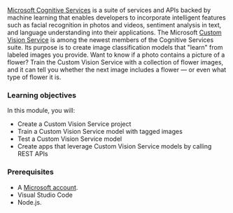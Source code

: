[Microsoft Cognitive Services](https://azure.microsoft.com/services/cognitive-services/ "Microsoft Cognitive Services") is a suite of services and APIs backed by machine learning that enables developers to incorporate intelligent features such as facial recognition in photos and videos, sentiment analysis in text, and language understanding into their applications. The Microsoft [Custom Vision Service](https://azure.microsoft.com/services/cognitive-services/custom-vision-service/) is among the newest members of the Cognitive Services suite. Its purpose is to create image classification models that "learn" from labeled images you provide. Want to know if a photo contains a picture of a flower? Train the Custom Vision Service with a collection of flower images, and it can tell you whether the next image includes a flower — or even what type of flower it is.

### Learning objectives

In this module, you will:

- Create a Custom Vision Service project
- Train a Custom Vision Service model with tagged images
- Test a Custom Vision Service model
- Create apps that leverage Custom Vision Service models by calling REST APIs

### Prerequisites  

<!---TODO: Need links here and better verbiage; is Microsoft account needed?--->

- A [Microsoft account](https://account.microsoft.com/account).
- Visual Studio Code
- Node.js.